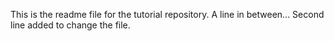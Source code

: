 This is the readme file for the tutorial repository.
A line in between...
Second line added to change the file.